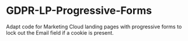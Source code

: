 # GDPR-LP-Progressive-Forms
Adapt code for Marketing Cloud landing pages with progressive forms to lock out the Email field if a cookie is present.
